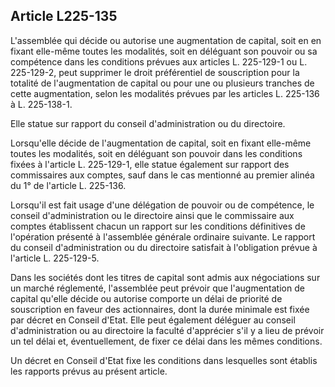 Article L225-135
----
L'assemblée qui décide ou autorise une augmentation de capital, soit en en
fixant elle-même toutes les modalités, soit en déléguant son pouvoir ou sa
compétence dans les conditions prévues aux articles L. 225-129-1 ou L.
225-129-2, peut supprimer le droit préférentiel de souscription pour la totalité
de l'augmentation de capital ou pour une ou plusieurs tranches de cette
augmentation, selon les modalités prévues par les articles L. 225-136 à L.
225-138-1.

Elle statue sur rapport du conseil d'administration ou du directoire.

Lorsqu'elle décide de l'augmentation de capital, soit en fixant elle-même toutes
les modalités, soit en déléguant son pouvoir dans les conditions fixées à
l'article L. 225-129-1, elle statue également sur rapport des commissaires aux
comptes, sauf dans le cas mentionné au premier alinéa du 1° de l'article L.
225-136.

Lorsqu'il est fait usage d'une délégation de pouvoir ou de compétence, le
conseil d'administration ou le directoire ainsi que le commissaire aux comptes
établissent chacun un rapport sur les conditions définitives de l'opération
présenté à l'assemblée générale ordinaire suivante. Le rapport du conseil
d'administration ou du directoire satisfait à l'obligation prévue à l'article L.
225-129-5.

Dans les sociétés dont les titres de capital sont admis aux négociations sur un
marché réglementé, l'assemblée peut prévoir que l'augmentation de capital
qu'elle décide ou autorise comporte un délai de priorité de souscription en
faveur des actionnaires, dont la durée minimale est fixée par décret en Conseil
d'Etat. Elle peut également déléguer au conseil d'administration ou au
directoire la faculté d'apprécier s'il y a lieu de prévoir un tel délai et,
éventuellement, de fixer ce délai dans les mêmes conditions.

Un décret en Conseil d'Etat fixe les conditions dans lesquelles sont établis les
rapports prévus au présent article.
